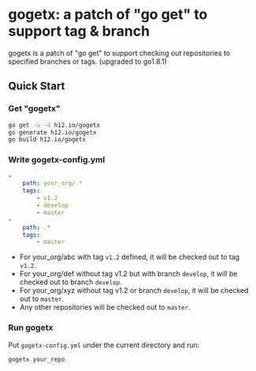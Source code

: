 gogetx: a patch of "go get" to support tag & branch
===================================================

gogetx is a patch of "go get" to support checking out repositories to
specified branches or tags. (upgraded to go1.8.1)

Quick Start
-----------

### Get "gogetx"

```bash
go get -u -d h12.io/gogetx
go generate h12.io/gogetx
go build h12.io/gogetx
```

### Write gogetx-config.yml

```yaml
-
    path: your_org/.*
    tags:
        - v1.2
        - develop
        - master
-
    path: .*
    tags:
        - master
```

* For your_org/abc with tag `v1.2` defined, it will be checked out to
tag `v1.2`.
* For your_org/def without tag v1.2 but with branch `develop`, it will be checked out
to branch `develop`.
* For your_org/xyz without tag v1.2 or branch `develop`, it will be checked out to
`master`.
* Any other repositories will be checked out to `master`.

### Run gogetx

Put `gogetx-config.yml` under the current directory and run:

```bash
gogetx your_repo
```
